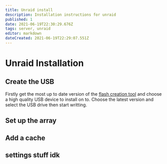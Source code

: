 ```yaml
---
title: Unraid install
description: Installation instructions for unraid
published: 1
date: 2021-06-19T22:30:29.676Z
tags: server, unraid
editor: markdown
dateCreated: 2021-06-19T22:29:07.551Z
---
```


# Unraid Installation

## Create the USB
Firstly get the most up to date version of the [flash creation tool](https://unraid.net/download) and choose a high quality USB device to install on to.
Choose the latest version and select the USB drive then start writting.


## Set up the array

## Add a cache

## settings stuff idk
